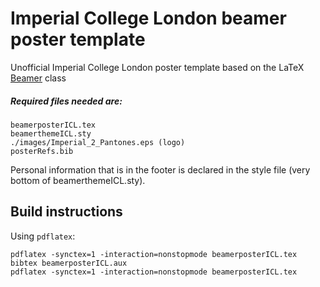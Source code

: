 # Imperial College London beamer poster template

Unofficial Imperial College London poster template based on the LaTeX [Beamer][beamer] class

[beamer]: https://bitbucket.org/rivanvx/beamer/wiki/Home

##### Required files needed are:
```
beamerposterICL.tex
beamerthemeICL.sty
./images/Imperial_2_Pantones.eps (logo)
posterRefs.bib
```

Personal information that is in the footer is declared in the style file (very bottom of beamerthemeICL.sty).


## Build instructions

Using `pdflatex`:
```
pdflatex -synctex=1 -interaction=nonstopmode beamerposterICL.tex
bibtex beamerposterICL.aux
pdflatex -synctex=1 -interaction=nonstopmode beamerposterICL.tex
```

